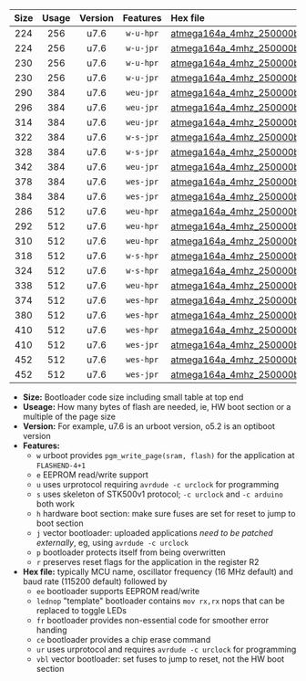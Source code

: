 |Size|Usage|Version|Features|Hex file|
|:-:|:-:|:-:|:-:|:--|
|224|256|u7.6|`w-u-hpr`|[atmega164a_4mhz_250000bps_ur.hex](https://raw.githubusercontent.com/stefanrueger/urboot/main/atmega164a_4mhz_250000bps_ur.hex)|
|224|256|u7.6|`w-u-jpr`|[atmega164a_4mhz_250000bps_ur_vbl.hex](https://raw.githubusercontent.com/stefanrueger/urboot/main/atmega164a_4mhz_250000bps_ur_vbl.hex)|
|230|256|u7.6|`w-u-hpr`|[atmega164a_4mhz_250000bps_lednop_ur.hex](https://raw.githubusercontent.com/stefanrueger/urboot/main/atmega164a_4mhz_250000bps_lednop_ur.hex)|
|230|256|u7.6|`w-u-jpr`|[atmega164a_4mhz_250000bps_lednop_ur_vbl.hex](https://raw.githubusercontent.com/stefanrueger/urboot/main/atmega164a_4mhz_250000bps_lednop_ur_vbl.hex)|
|290|384|u7.6|`weu-jpr`|[atmega164a_4mhz_250000bps_ee_ur_vbl.hex](https://raw.githubusercontent.com/stefanrueger/urboot/main/atmega164a_4mhz_250000bps_ee_ur_vbl.hex)|
|296|384|u7.6|`weu-jpr`|[atmega164a_4mhz_250000bps_ee_lednop_ur_vbl.hex](https://raw.githubusercontent.com/stefanrueger/urboot/main/atmega164a_4mhz_250000bps_ee_lednop_ur_vbl.hex)|
|314|384|u7.6|`weu-jpr`|[atmega164a_4mhz_250000bps_ee_lednop_fr_ur_vbl.hex](https://raw.githubusercontent.com/stefanrueger/urboot/main/atmega164a_4mhz_250000bps_ee_lednop_fr_ur_vbl.hex)|
|322|384|u7.6|`w-s-jpr`|[atmega164a_4mhz_250000bps_vbl.hex](https://raw.githubusercontent.com/stefanrueger/urboot/main/atmega164a_4mhz_250000bps_vbl.hex)|
|328|384|u7.6|`w-s-jpr`|[atmega164a_4mhz_250000bps_lednop_vbl.hex](https://raw.githubusercontent.com/stefanrueger/urboot/main/atmega164a_4mhz_250000bps_lednop_vbl.hex)|
|342|384|u7.6|`weu-jpr`|[atmega164a_4mhz_250000bps_ee_lednop_fr_ce_ur_vbl.hex](https://raw.githubusercontent.com/stefanrueger/urboot/main/atmega164a_4mhz_250000bps_ee_lednop_fr_ce_ur_vbl.hex)|
|378|384|u7.6|`wes-jpr`|[atmega164a_4mhz_250000bps_ee_vbl.hex](https://raw.githubusercontent.com/stefanrueger/urboot/main/atmega164a_4mhz_250000bps_ee_vbl.hex)|
|384|384|u7.6|`wes-jpr`|[atmega164a_4mhz_250000bps_ee_lednop_vbl.hex](https://raw.githubusercontent.com/stefanrueger/urboot/main/atmega164a_4mhz_250000bps_ee_lednop_vbl.hex)|
|286|512|u7.6|`weu-hpr`|[atmega164a_4mhz_250000bps_ee_ur.hex](https://raw.githubusercontent.com/stefanrueger/urboot/main/atmega164a_4mhz_250000bps_ee_ur.hex)|
|292|512|u7.6|`weu-hpr`|[atmega164a_4mhz_250000bps_ee_lednop_ur.hex](https://raw.githubusercontent.com/stefanrueger/urboot/main/atmega164a_4mhz_250000bps_ee_lednop_ur.hex)|
|310|512|u7.6|`weu-hpr`|[atmega164a_4mhz_250000bps_ee_lednop_fr_ur.hex](https://raw.githubusercontent.com/stefanrueger/urboot/main/atmega164a_4mhz_250000bps_ee_lednop_fr_ur.hex)|
|318|512|u7.6|`w-s-hpr`|[atmega164a_4mhz_250000bps.hex](https://raw.githubusercontent.com/stefanrueger/urboot/main/atmega164a_4mhz_250000bps.hex)|
|324|512|u7.6|`w-s-hpr`|[atmega164a_4mhz_250000bps_lednop.hex](https://raw.githubusercontent.com/stefanrueger/urboot/main/atmega164a_4mhz_250000bps_lednop.hex)|
|338|512|u7.6|`weu-hpr`|[atmega164a_4mhz_250000bps_ee_lednop_fr_ce_ur.hex](https://raw.githubusercontent.com/stefanrueger/urboot/main/atmega164a_4mhz_250000bps_ee_lednop_fr_ce_ur.hex)|
|374|512|u7.6|`wes-hpr`|[atmega164a_4mhz_250000bps_ee.hex](https://raw.githubusercontent.com/stefanrueger/urboot/main/atmega164a_4mhz_250000bps_ee.hex)|
|380|512|u7.6|`wes-hpr`|[atmega164a_4mhz_250000bps_ee_lednop.hex](https://raw.githubusercontent.com/stefanrueger/urboot/main/atmega164a_4mhz_250000bps_ee_lednop.hex)|
|410|512|u7.6|`wes-hpr`|[atmega164a_4mhz_250000bps_ee_lednop_fr.hex](https://raw.githubusercontent.com/stefanrueger/urboot/main/atmega164a_4mhz_250000bps_ee_lednop_fr.hex)|
|410|512|u7.6|`wes-jpr`|[atmega164a_4mhz_250000bps_ee_lednop_fr_vbl.hex](https://raw.githubusercontent.com/stefanrueger/urboot/main/atmega164a_4mhz_250000bps_ee_lednop_fr_vbl.hex)|
|452|512|u7.6|`wes-hpr`|[atmega164a_4mhz_250000bps_ee_lednop_fr_ce.hex](https://raw.githubusercontent.com/stefanrueger/urboot/main/atmega164a_4mhz_250000bps_ee_lednop_fr_ce.hex)|
|452|512|u7.6|`wes-jpr`|[atmega164a_4mhz_250000bps_ee_lednop_fr_ce_vbl.hex](https://raw.githubusercontent.com/stefanrueger/urboot/main/atmega164a_4mhz_250000bps_ee_lednop_fr_ce_vbl.hex)|

- **Size:** Bootloader code size including small table at top end
- **Useage:** How many bytes of flash are needed, ie, HW boot section or a multiple of the page size
- **Version:** For example, u7.6 is an urboot version, o5.2 is an optiboot version
- **Features:**
  + `w` urboot provides `pgm_write_page(sram, flash)` for the application at `FLASHEND-4+1`
  + `e` EEPROM read/write support
  + `u` uses urprotocol requiring `avrdude -c urclock` for programming
  + `s` uses skeleton of STK500v1 protocol; `-c urclock` and `-c arduino` both work
  + `h` hardware boot section: make sure fuses are set for reset to jump to boot section
  + `j` vector bootloader: uploaded applications *need to be patched externally*, eg, using `avrdude -c urclock`
  + `p` bootloader protects itself from being overwritten
  + `r` preserves reset flags for the application in the register R2
- **Hex file:** typically MCU name, oscillator frequency (16 MHz default) and baud rate (115200 default) followed by
  + `ee` bootloader supports EEPROM read/write
  + `lednop` "template" bootloader contains `mov rx,rx` nops that can be replaced to toggle LEDs
  + `fr` bootloader provides non-essential code for smoother error handing
  + `ce` bootloader provides a chip erase command
  + `ur` uses urprotocol and requires `avrdude -c urclock` for programming
  + `vbl` vector bootloader: set fuses to jump to reset, not the HW boot section
